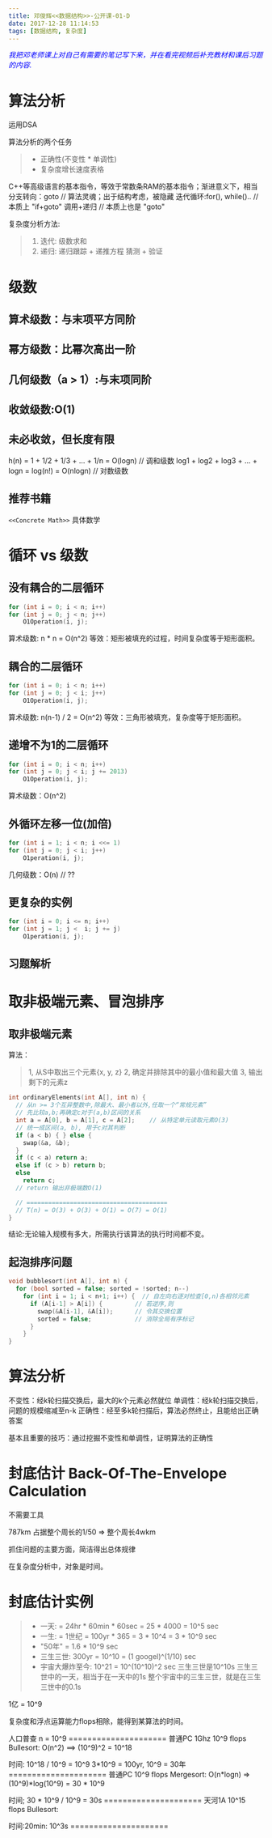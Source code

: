 ```yaml
---
title: 邓俊辉<<数据结构>>-公开课-01-D
date: 2017-12-28 11:14:53
tags: [数据结构, 复杂度]
---
```


<span style="color:blue">*我把邓老师课上对自己有需要的笔记写下来，并在看完视频后补充教材和课后习题的内容.*</span>


# 算法分析

运用DSA

算法分析的两个任务
> * 正确性(不变性 * 单调性)
> * 复杂度增长速度表格

C++等高级语言的基本指令，等效于常数条RAM的基本指令；渐进意义下，相当
  分支转向：goto   // 算法灵魂；出于结构考虑，被隐藏
  迭代循环:for(), while()..   // 本质上 "if+goto"
  调用+递归                   // 本质上也是 "goto"

复杂度分析方法:
> 1. 迭代: 级数求和
> 2. 递归: 递归跟踪 + 递推方程
> 猜测 + 验证

# 级数

## 算术级数：与**末项平方**同阶

## 幂方级数：比幂次高出一阶

## 几何级数（a > 1）:与末项同阶

## 收敛级数:O(1)

## 未必收敛，但长度有限
h(n) = 1 + 1/2 + 1/3 + ... + 1/n = O(logn)            // 调和级数
log1 + log2 + log3 + ... + logn = log(n!) = O(nlogn)  // 对数级数

## 推荐书籍
`<<Concrete Math>>` 具体数学

# 循环 vs 级数


## 没有耦合的二层循环
```cpp
for (int i = 0; i < n; i++)
for (int j = 0; j < n; j++)
    O1Operation(i, j);
```

算术级数:  n * n = O(n^2)
等效：矩形被填充的过程，时间复杂度等于矩形面积。

## 耦合的二层循环
```cpp
for (int i = 0; i < n; i++)
for (int j = 0; j < i; j++)
    O1Operation(i, j);
```

算术级数: n(n-1) / 2 = O(n^2)
等效：三角形被填充，复杂度等于矩形面积。

## 递增不为1的二层循环
```cpp
for (int i = 0; i < n; i++)
for (int j = 0; j < i; j += 2013)
    O1Operation(i, j);
```

算术级数：O(n^2)

## 外循环左移一位(加倍)
```cpp
for (int i = 1; i < n; i <<= 1)
for (int j = 0; j < i; j++)
    O1peration(i, j);
```

几何级数：O(n)     // ??

## 更复杂的实例
```cpp
for (int i = 0; i <= n; i++)
for (int j = 1; j <  i; j += j)
    O1peration(i, j);
```

## 习题解析

# 取非极端元素、冒泡排序

## 取非极端元素 

算法： 
> 1, 从S中取出三个元素{x, y, z}
> 2, 确定并排除其中的最小值和最大值
> 3, 输出剩下的元素z

```cpp
int ordinaryElements(int A[], int n) {
  // 从n >= 3个互异整数中,除最大、最小者以外,任取一个“常规元素”
  // 先比较a,b;再确定c对于(a,b)区间的关系
  int a = A[0], b = A[1], c = A[2];    // 从特定单元读取元素O(3)
  // 统一成区间(a, b), 用于c对其判断
  if (a < b) { } else {
    swap(&a, &b);
  }
  if (c < a) return a;
  else if (c > b) return b;
  else
    return c;
  // return 输出非极端数O(1)

  // =======================================
  // T(n) = O(3) + O(3) + O(1) = O(7) = O(1)
}
```

结论:无论输入规模有多大，所需执行该算法的执行时间都不变。

## 起泡排序问题
```cpp
void bubblesort(int A[], int n) {
  for (bool sorted = false; sorted = !sorted; n--)
    for (int i = 1; i < n+1; i++) {  // 自左向右逐对检查[0,n)各相邻元素
      if (A[i-1] > A[i]) {         // 若逆序,则
        swap(&A[i-1], &A[i]);      // 令其交换位置
        sorted = false;            // 消除全局有序标记
      }
    }
}
```

# 算法分析


不变性：经k轮扫描交换后，最大的k个元素必然就位
单调性：经k轮扫描交换后，问题的规模缩减至n-k
正确性：经至多k轮扫描后，算法必然终止，且能给出正确答案

基本且重要的技巧：通过挖掘不变性和单调性，证明算法的正确性

# 封底估计 Back-Of-The-Envelope Calculation

不需要工具

787km 占据整个周长的1/50 => 整个周长4wkm

抓住问题的主要方面，简洁得出总体规律

在复杂度分析中，对象是时间。

# 封底估计实例
> * 一天: = 24hr * 60min * 60sec = 25 * 4000 = 10^5 sec
> * 一生: = 1世纪 = 100yr * 365 = 3 * 10^4 = 3 * 10^9 sec
> * "50年" = 1.6 * 10^9 sec
> * 三生三世: 300yr = 10^10 = (1 googel)^(1/10) sec
> * 宇宙大爆炸至今: 10^21 = 10^(10^10)^2 sec 
三生三世是10^10s
三生三世中的一天，相当于在一天中的1s
整个宇宙中的三生三世，就是在三生三世中的0.1s

1亿 = 10^9

复杂度和浮点运算能力flops相除，能得到某算法的时间。

人口普查 n = 10^9
\=====================
普通PC 1Ghz 10^9 flops
Bullesort: O(n^2) ==> (10^9)^2 = 10^18 

时间: 10^18 / 10^9  = 10^9
3*10^9 = 100yr, 10^9 = 30年
\=====================
普通PC  10^9 flops
Mergesort: O(n\*logn) => (10^9)\*log(10^9) = 30 * 10^9

时间; 30 * 10^9 / 10^9 = 30s
\=====================
天河1A 10^15 flops
Bullesort:

时间:20min: 10^3s
\=====================
